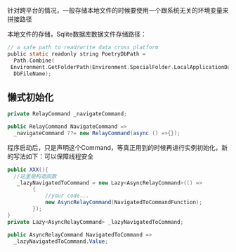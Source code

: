针对跨平台的情况，一般存储本地文件的时候要使用一个跟系统无关的环境变量来拼接路径

本地文件的存储，Sqlite数据库数据文件存储路径：

```c
// a safe path to read/write data cross platform
public static readonly string PoetryDbPath =
  Path.Combine(
 Environment.GetFolderPath(Environment.SpecialFolder.LocalApplicationData),
  DbFileName); 

```



## 懒式初始化

```c#
private RelayCommand _navigateCommand;

public RelayCommand NavigateCommand =>
  _navigateCommand ??= new RelayCommand(async () =>{});

```

程序启动后，只是声明这个Command，等真正用到的时候再进行实例初始化，新的写法如下：可以保障线程安全

```c#
public XXX(){
  //这里是构造函数
   _lazyNavigatedToCommand = new Lazy<AsyncRelayCommand>(() =>
        {
            //your code...
            new AsyncRelayCommand(NavigatedToCommandFunction);
        });
}
private Lazy<AsyncRelayCommand> _lazyNavigatedToCommand;

public AsyncRelayCommand NavigatedToCommand =>
  _lazyNavigatedToCommand.Value;
```

